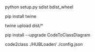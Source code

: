 python setup.py sdist bdist_wheel

pip install twine

twine upload dist/*


pip install --upgrade CodeToClassDiagram

code2class ./HUBLoader/ ./config.json